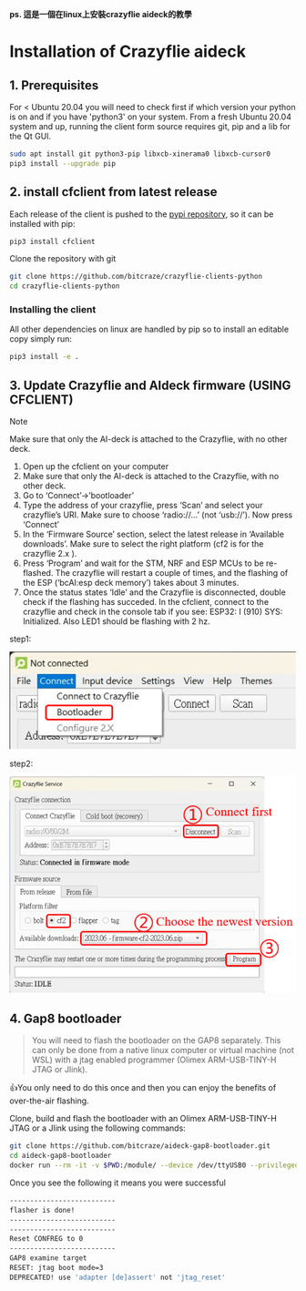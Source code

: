 **ps. 這是一個在linux上安裝crazyflie aideck的教學**

# Installation of Crazyflie aideck
## 1. Prerequisites
For < Ubuntu 20.04 you will need to check first if which version your python is on and if you have 'python3' on your system.
From a fresh Ubuntu 20.04 system and up, running the client form source requires git, pip and a lib for the Qt GUI.
```bash
sudo apt install git python3-pip libxcb-xinerama0 libxcb-cursor0
pip3 install --upgrade pip
```


## 2. install cfclient from latest release
Each release of the client is pushed to the [pypi repository](https://pypi.org/), so it can be installed with pip:
```bash
pip3 install cfclient
```

Clone the repository with git
```bash
git clone https://github.com/bitcraze/crazyflie-clients-python
cd crazyflie-clients-python
```

### Installing the client
All other dependencies on linux are handled by pip so to install an editable copy simply run:
```bash
pip3 install -e .
```


## 3. Update Crazyflie and AIdeck firmware (USING CFCLIENT)
> [!NOTE]
> Make sure that only the AI-deck is attached to the Crazyflie, with no other deck.

1. Open up the cfclient on your computer
2. Make sure that only the AI-deck is attached to the Crazyflie, with no other deck.
3. Go to ‘Connect’->’bootloader’
4. Type the address of your crazyflie, press ‘Scan’ and select your crazyflie’s URI. Make sure to choose ‘radio://…’ (not ‘usb://’). Now press ‘Connect’
5. In the ‘Firmware Source’ section, select the latest release in ‘Available downloads’. Make sure to select the right platform (cf2 is for the crazyflie 2.x ).
6. Press ‘Program’ and wait for the STM, NRF and ESP MCUs to be re-flashed. The crazyflie will restart a couple of times, and the flashing of the ESP (‘bcAI:esp deck memory’) takes about 3 minutes.
7. Once the status states ‘Idle’ and the Crazyflie is disconnected, double check if the flashing has succeded. In the cfclient, connect to the crazyflie and check in the console tab if you see: ESP32: I (910) SYS: Initialized. Also LED1 should be flashing with 2 hz.

step1: 

![image](https://github.com/zeus950068/NTHU_Micro_Drone_LAB/blob/main/CRAZYFLIE/TUTORIAL/install%20aideck/build%20firmware(1).png)

step2:

![image](https://github.com/zeus950068/NTHU_Micro_Drone_LAB/blob/main/CRAZYFLIE/TUTORIAL/install%20aideck/build%20firmware(2).png)


## 4. Gap8 bootloader
> You will need to flash the bootloader on the GAP8 separately. This can only be done from a native linux computer or virtual machine (not WSL) with a jtag enabled programmer (Olimex ARM-USB-TINY-H JTAG or Jlink).

:+1:You only need to do this once and then you can enjoy the benefits of over-the-air flashing.

Clone, build and flash the bootloader with an Olimex ARM-USB-TINY-H JTAG or a Jlink using the following commands:
```bash
git clone https://github.com/bitcraze/aideck-gap8-bootloader.git
cd aideck-gap8-bootloader
docker run --rm -it -v $PWD:/module/ --device /dev/ttyUSB0 --privileged -P bitcraze/aideck /bin/bash -c 'export GAPY_OPENOCD_CABLE=interface/ftdi/olimex-arm-usb-tiny-h.cfg; source /gap_sdk/configs/ai_deck.sh; cd /module/;  make all image flash'
```

Once you see the following it means you were successful
```bash
--------------------------
flasher is done!
--------------------------
--------------------------
Reset CONFREG to 0
--------------------------
GAP8 examine target
RESET: jtag boot mode=3
DEPRECATED! use 'adapter [de]assert' not 'jtag_reset'
```
